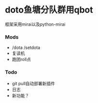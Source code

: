 # doto鱼塘分队群用qbot

框架采用mirai以及python-mirai

### Mods
- /dota /setdota
- 复读机
- 跑团roll点

### Todo
- git pull自动部署新插件
- 日志
- 新功能？